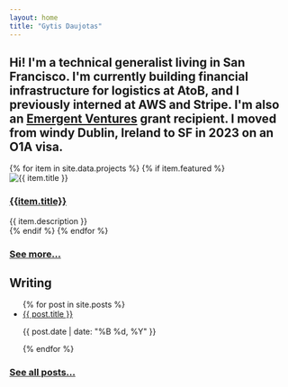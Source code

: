 ```yaml
---
layout: home
title: "Gytis Daujotas"
---
```


<div class="home-grid">

<div class="bio gap-4 flex flex-col">
<h2>
Hi! I'm a technical generalist living in San Francisco. I'm currently building financial infrastructure for logistics at AtoB, and I previously interned at AWS and Stripe. I'm also an <a href="https://newscience.org/emergent-ventures-winners/">Emergent Ventures</a> grant recipient. I moved from windy Dublin, Ireland to SF in 2023 on an O1A visa.
</h2>
</div>
<div class="projects">
<div class="flex flex-col gap-4 pb-6">
{% for item in site.data.projects %}
{% if item.featured %}
    <div class="flex gap-2 flex-row md:flex-col">
    <div>
    <img src="{{ item.image }}" alt="{{ item.title }}" class="image-placeholder">
    </div>
    <div>
    <h3>
      <a href="{{ item.link }}">
        {{item.title}}
      </a>
      </h3>
      <div class="no-decoration">{{ item.description }}</div>
      </div>
    </div>
  {% endif %}
{% endfor %}
</div>

<h3>
<a href="/projects">See more...</a>
</h3>

</div>
<div class="blog">

<h2>Writing</h2>

<ul class="flex flex-col gap-4 pt-6 pb-6">
{% for post in site.posts %}
<li>
 <a href="{{ post.url }}">{{ post.title }}</a>
 <p>{{ post.date | date: "%B %d, %Y" }}</p>
</li>
{% endfor %}
</ul>
<h3><a href="/posts">See all posts...</a></h3>

</div>

</div>
